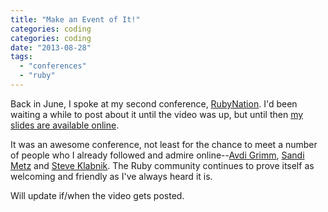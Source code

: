 ```yaml
---
title: "Make an Event of It!"
categories: coding
categories: coding
date: "2013-08-28"
tags:
  - "conferences"
  - "ruby"
---
```


Back in June, I spoke at my second conference, [RubyNation](http://www.rubynation.org/). I'd been waiting a while to post about it until the video was up, but until then [my slides are available online](https://speakerdeck.com/jasonrclark/make-an-event-of-it).

It was an awesome conference, not least for the chance to meet a number of people who I already followed and admire online--[Avdi Grimm](https://twitter.com/avdi), [Sandi Metz](https://twitter.com/sandimetz) and [Steve Klabnik](https://twitter.com/steveklabnik). The Ruby community continues to prove itself as welcoming and friendly as I've always heard it is.

Will update if/when the video gets posted.
